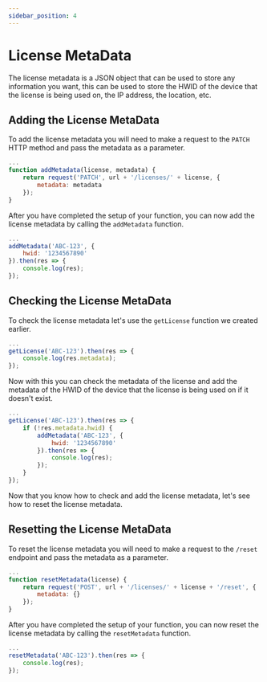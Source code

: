 ```yaml
---
sidebar_position: 4
---
```


# License MetaData

The license metadata is a JSON object that can be used to store any information you want, this can be used to store the HWID of the device that the license is being used on, the IP address, the location, etc.

## Adding the License MetaData

To add the license metadata you will need to make a request to the ``PATCH`` HTTP method and pass the metadata as a parameter.

```js title="index.js"
...
function addMetadata(license, metadata) {
    return request('PATCH', url + '/licenses/' + license, {
        metadata: metadata
    });
}
```

After you have completed the setup of your function, you can now add the license metadata by calling the ``addMetadata`` function.

```js title="index.js"
...
addMetadata('ABC-123', {
    hwid: '1234567890'
}).then(res => {
    console.log(res);
});
```

## Checking the License MetaData

To check the license metadata let's use the ``getLicense`` function we created earlier.

```js title="index.js"
...
getLicense('ABC-123').then(res => {
    console.log(res.metadata);
});
```

Now with this you can check the metadata of the license and add the metadata of the HWID of the device that the license is being used on if it doesn't exist.

```js title="index.js"
...
getLicense('ABC-123').then(res => {
    if (!res.metadata.hwid) {
        addMetadata('ABC-123', {
            hwid: '1234567890'
        }).then(res => {
            console.log(res);
        });
    }
});
```

Now that you know how to check and add the license metadata, let's see how to reset the license metadata.

## Resetting the License MetaData

To reset the license metadata you will need to make a request to the ``/reset`` endpoint and pass the metadata as a parameter.

```js title="index.js"
...
function resetMetadata(license) {
    return request('POST', url + '/licenses/' + license + '/reset', {
        metadata: {}
    });
}
```

After you have completed the setup of your function, you can now reset the license metadata by calling the ``resetMetadata`` function.

```js title="index.js"
...
resetMetadata('ABC-123').then(res => {
    console.log(res);
});
```